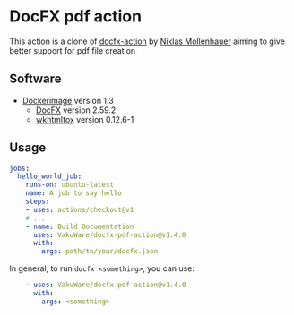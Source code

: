 # DocFX pdf action

This action is a clone of [docfx-action](https://github.com/marketplace/actions/docfx-action) by [Niklas Mollenhauer](https://github.com/nikeee) aiming to give better support for pdf file creation

## Software
- [Dockerimage](https://hub.docker.com/r/vakuware/docfx-pdf-action/tags) version 1.3
  - [DocFX](https://github.com/dotnet/docfx) version 2.59.2
  - [wkhtmltox](https://wkhtmltopdf.org/) version 0.12.6-1

## Usage
```yaml
jobs:
  hello_world_job:
    runs-on: ubuntu-latest
    name: A job to say hello
    steps:
    - uses: actions/checkout@v1
    # ...
    - name: Build Documentation
      uses: VakuWare/docfx-pdf-action@v1.4.0
      with:
        args: path/to/your/docfx.json
```

In general, to run `docfx <something>`, you can use:
```yaml
    - uses: VakuWare/docfx-pdf-action@v1.4.0
      with:
        args: <something>
```
